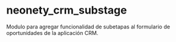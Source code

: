# neonety_crm_substage

Modulo para agregar funcionalidad de subetapas al formulario de oportunidades de la aplicación CRM.
